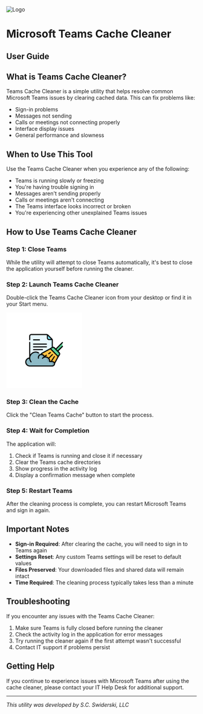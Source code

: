 <img src="https://scsim4ges.blob.core.windows.net/logos/SCS_Logo_Metallic_245x130.png" alt="Logo" width="200"/>

# Microsoft Teams Cache Cleaner
## User Guide

## What is Teams Cache Cleaner?

Teams Cache Cleaner is a simple utility that helps resolve common Microsoft Teams issues by clearing cached data. This can fix problems like:

- Sign-in problems
- Messages not sending
- Calls or meetings not connecting properly
- Interface display issues
- General performance and slowness

## When to Use This Tool

Use the Teams Cache Cleaner when you experience any of the following:

- Teams is running slowly or freezing
- You're having trouble signing in
- Messages aren't sending properly
- Calls or meetings aren't connecting
- The Teams interface looks incorrect or broken
- You're experiencing other unexplained Teams issues

## How to Use Teams Cache Cleaner

### Step 1: Close Teams
While the utility will attempt to close Teams automatically, it's best to close the application yourself before running the cleaner.

### Step 2: Launch Teams Cache Cleaner
Double-click the Teams Cache Cleaner icon from your desktop or find it in your Start menu.

<img src="./assets/tcc_logo.png" width="200"/>

### Step 3: Clean the Cache
Click the "Clean Teams Cache" button to start the process.

### Step 4: Wait for Completion
The application will:
1. Check if Teams is running and close it if necessary
2. Clear the Teams cache directories
3. Show progress in the activity log
4. Display a confirmation message when complete

### Step 5: Restart Teams
After the cleaning process is complete, you can restart Microsoft Teams and sign in again.

## Important Notes

- **Sign-in Required**: After clearing the cache, you will need to sign in to Teams again
- **Settings Reset**: Any custom Teams settings will be reset to default values
- **Files Preserved**: Your downloaded files and shared data will remain intact
- **Time Required**: The cleaning process typically takes less than a minute

## Troubleshooting

If you encounter any issues with the Teams Cache Cleaner:

1. Make sure Teams is fully closed before running the cleaner
2. Check the activity log in the application for error messages
3. Try running the cleaner again if the first attempt wasn't successful
4. Contact IT support if problems persist

## Getting Help

If you continue to experience issues with Microsoft Teams after using the cache cleaner, please contact your IT Help Desk for additional support.

---

*This utility was developed by S.C. Swiderski, LLC*